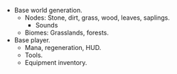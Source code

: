 * Base world generation.
  * Nodes: Stone, dirt, grass, wood, leaves, saplings.
    * Sounds
  * Biomes: Grasslands, forests.
* Base player.
  * Mana, regeneration, HUD.
  * Tools.
  * Equipment inventory.
